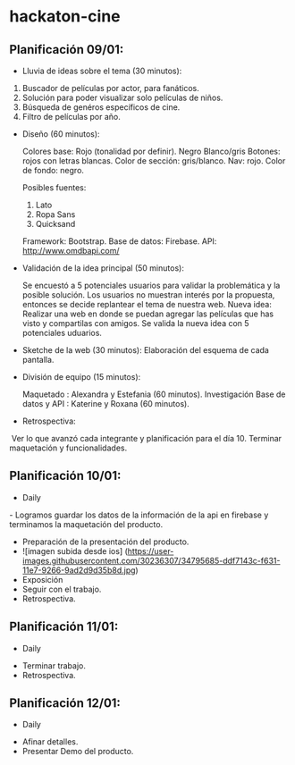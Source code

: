 # hackaton-cine

## Planificación 09/01:

+ Lluvia de ideas sobre el tema (30 minutos):
 1. Buscador de películas por actor, para fanáticos.
 2. Solución para poder visualizar solo películas de niños.
 3. Búsqueda de genéros específicos de cine.
 4. Filtro de películas por año.

+ Diseño (60 minutos):

    Colores base: Rojo (tonalidad por definir).
                  Negro
                  Blanco/gris
    Botones: rojos con letras blancas.
    Color de sección: gris/blanco.
    Nav: rojo.
    Color de fondo: negro.

    Posibles fuentes:
    1. Lato
    2. Ropa Sans
    3. Quicksand
    
    Framework: Bootstrap.
    Base de datos: Firebase.
    API: http://www.omdbapi.com/

+ Validación de la idea principal (50 minutos):

  Se encuestó a 5 potenciales usuarios para validar la problemática y la posible solución.
  Los usuarios no muestran interés por la propuesta, entonces se decide replantear el tema de nuestra web.
  Nueva idea: Realizar una web en donde se puedan agregar las películas que has visto y compartilas con amigos.
  Se valida la nueva idea con 5 potenciales uduarios.

+ Sketche de la web (30 minutos):
  Elaboración del esquema de cada pantalla.

+ División de equipo (15 minutos):

  Maquetado : Alexandra y Estefania (60 minutos).
  Investigación Base de datos y API : Katerine y Roxana (60 minutos).

  
+ Retrospectiva:

  Ver lo que avanzó cada integrante y planificación para el día 10. Terminar maquetación y funcionalidades.
   
  ## Planificación 10/01:
  
 + Daily
 
 - Logramos guardar los datos de la información de la api en firebase y terminamos la maquetación del producto.
 - Preparación de la presentación del producto.
 -  ![imagen subida desde ios] (https://user-images.githubusercontent.com/30236307/34795685-ddf7143c-f631-11e7-9266-9ad2d9d35b8d.jpg)
 - Exposición 
 - Seguir con el trabajo.
 - Retrospectiva.

## Planificación 11/01:
 
 + Daily
 
 - Terminar trabajo.
 - Retrospectiva.

## Planificación 12/01:

+ Daily

- Afinar detalles.
- Presentar Demo del producto.

